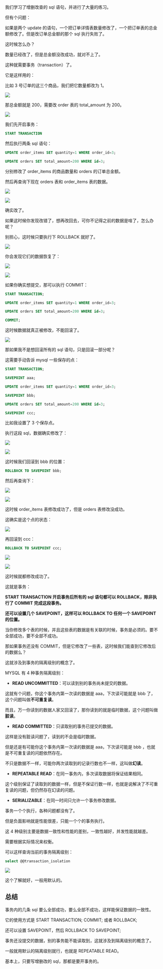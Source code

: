 我们学习了增删改查的 sql 语句，并进行了大量的练习。

但有个问题：

如果是两个 update 的语句，一个把订单详情表数量修改了，一个把订单表的总金额修改了。但是改订单总金额的那个 sql 执行失败了。

这时候怎么办？

数量已经改了，但是总金额没改成功，就对不上了。

这种就需要事务（transaction）了。

它是这样用的：

比如 3 号订单的这三个商品，我们把它数量都改为 1。

![](./image/51-1.png)

那总金额就是 200，需要改 order 表的 total\_amount 为 200。

![](./image/51-2.png)

我们先开启事务：

```sql
START TRANSACTION
```

然后执行两条 sql 语句：

```sql
UPDATE order_items SET quantity=1 WHERE order_id=3;

UPDATE orders SET total_amount=200 WHERE id=3;
```

分别修改了 order\_items 的商品数量和 orders 的订单总金额。

然后再查询下现在 orders 表和 order\_items 表的数据。

![](./image/51-3.png)

![](./image/51-4.png)

确实改了。

如果这时候你发现改错了，想再改回去，可你不记得之前的数据是啥了，怎么办呢？

别担心，这时候只要执行下 ROLLBACK 就好了。

![](./image/51-5.png)

你会发现它们的数据恢复了：

![](./image/51-6.png)

![](./image/51-7.png)

如果你确实想提交，那可以执行 COMMIT：

```sql
START TRANSACTION;

UPDATE order_items SET quantity=1 WHERE order_id=3;

UPDATE orders SET total_amount=200 WHERE id=3;

COMMIT;
```

这时候数据就真正被修改，不能回滚了。

![](./image/51-8.png)

那如果我不是想回滚所有的 sql 语句，只是回滚一部分呢？

这需要手动告诉 mysql 一些保存的点：

```sql
START TRANSACTION;

SAVEPOINT aaa;

UPDATE order_items SET quantity=1 WHERE order_id=3;

SAVEPOINT bbb;

UPDATE orders SET total_amount=200 WHERE id=3;

SAVEPOINT ccc;

```

比如我设置了 3 个保存点。

执行这段 sql，数据确实修改了：

![](./image/51-9.png)

![](./image/51-10.png)

这时候我们回滚到 bbb 的位置：

```sql
ROLLBACK TO SAVEPOINT bbb;
```

然后再查询下：

![](./image/51-11.png)

![](./image/51-12.png)

这时候 order\_items 表修改成功了，但是 orders 表修改没成功。

这确实是这个点的状态：

![](./image/51-13.png)

再回滚到 ccc：

```sql
ROLLBACK TO SAVEPOINT ccc;
```

![](./image/51-14.png)

![](./image/51-15.png)

这时候就都修改成功了。

这就是事务：

**START TRANSACTION 开启事务后所有的 sql 语句都可以 ROLLBACK，除非执行了 COMMIT 完成这段事务。**

**还可以设置几个 SAVEPOINT，这样可以 ROLLBACK TO 任何一个 SAVEPOINT 的位置。**

当你修改多个表的时候，并且这些表的数据是有关联的时候，事务是必须的。要不全部成功，要不全部不成功。

那如果事务还没有 COMMIT，但是它修改了一些表，这时候我们能查到它修改后的数据么？

这就涉及到事务的隔离级别的概念了。

MYSQL 有 4 种事务隔离级别：

*   **READ UNCOMMITTED**：可以读到别的事务尚未提交的数据。

这就有个问题，你这个事务内第一次读的数据是 aaa，下次读可能就是 bbb 了，这个问题叫做**不可重复读**。

而且，万一你读到的数据人家又回滚了，那你读到的就是临时数据，这个问题叫做**脏读**。

*   **READ COMMITTED**：只读取别的事务已提交的数据。

这样是没有脏读问题了，读到的不会是临时数据。

但是还是有可能你这个事务内第一次读的数据是 aaa，下次读可能是 bbb ，也就是不可重复读的问题依然存在。

不只是数据不一样，可能你两次读取到的记录行数也不一样，这叫做**幻读**。

*   **REPEATABLE READ**：在同一事务内，多次读取数据将保证结果相同。

这个级别保证了读取到的数据一样，但是不保证行数一样，也就是说解决了不可重复读的问题，但仍然存在幻读的问题。

*   **SERIALIZABLE**：在同一时间只允许一个事务修改数据。

事务一个个执行，各种问题都没有了。

但是负面影响就是性能很差，只能一个个的事务执行。

这 4 种级别主要是数据一致性和性能的差别，一致性越好，并发性能就越差。

需要根据实际情况来权衡。

可以这样查询当前的事务隔离级别：

```sql
select @@transaction_isolation
```
![](./image/51-16.png)

这个了解就好，一般用默认的。

## 总结

事务内的几条 sql 要么全部成功，要么全部不成功，这样能保证数据的一致性。

它的使用方式是 START TRANSACTION; COMMIT; 或者 ROLLBACK;

还可以设置 SAVEPOINT，然后 ROLLBACK TO SAVEPOINT;

事务还没提交的数据，别的事务能不能读取到，这就涉及到隔离级别的概念了。

一般就用默认的隔离级别就行，也就是 REPEATABLE READ。

基本上，只要写增删改的 sql，那都是要开事务的。
